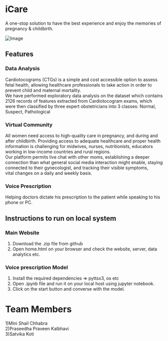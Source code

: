 # iCare

A one-stop solution to have the best experience and enjoy the memories of pregnancy & childbirth. 
 
 ![Image](https://github.com/minichhabra/hack_coders_hackmakers/blob/main/Capture.PNG)
 
<h2>Features</h2>

<h3>Data Analysis</h3>
Cardiotocograms (CTGs) is a simple and cost accessible option to assess fetal health, allowing healthcare professionals to take action in order to prevent child and maternal mortality. 
<br>We have performed exploratory data analysis on the dataset which contains 2126 records of features extracted from Cardiotocogram exams, which were then classified by three expert obstetricians into 3 classes:
      Normal, Suspect,  Pathological
      
<h3>Virtual Community</h3>

All women need access to high-quality care in pregnancy, and during and after childbirth. Providing access to adequate healthcare and proper health information is challenging for midwives, nurses, nutritionists, educators working in low-income countries and rural regions.
<br>  Our platform permits live chat with other moms,  establishing a deeper connection than what general social media interaction might enable, staying connected to their gynecologist, and tracking their visible symptoms, <br>vital changes on a daily and weekly basis.
    
<h3>Voice Prescription</h3>

Helping doctors dictate his prescription to the patient while speaking to his phone or PC.


## Instructions to run on local system
### Main Website
1) Download the .zip file from github
2) Open home.html on your browser and check the website, server, data analytics etc.

### Voice prescription Model
1) Install the required dependencies => pyttsx3, os etc
2) Open .ipynb file and run it on your local host using jupyter notebook.
3) Click on the start button and converse with the model.

# Team Members
1)Mini Shail Chhabra<br>
2)Praseedha Praveen Kalbhavi<br>
3)Satvika Koti
